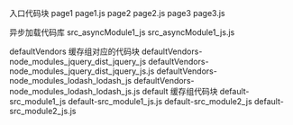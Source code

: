 入口代码块
page1 page1.js
page2 page2.js
page3 page3.js

异步加载代码库
src_asyncModule1_js src_asyncModule1_js.js

defaultVendors 缓存组对应的代码块
defaultVendors-node_modules_jquery_dist_jquery_js defaultVendors-node_modules_jquery_dist_jquery_js.js
defaultVendors-node_modules_lodash_lodash_js defaultVendors-node_modules_lodash_lodash_js.js
default 缓存组代码块
default-src_module1_js default-src_module1_js.js
default-src_module2_js default-src_module2_js.js
